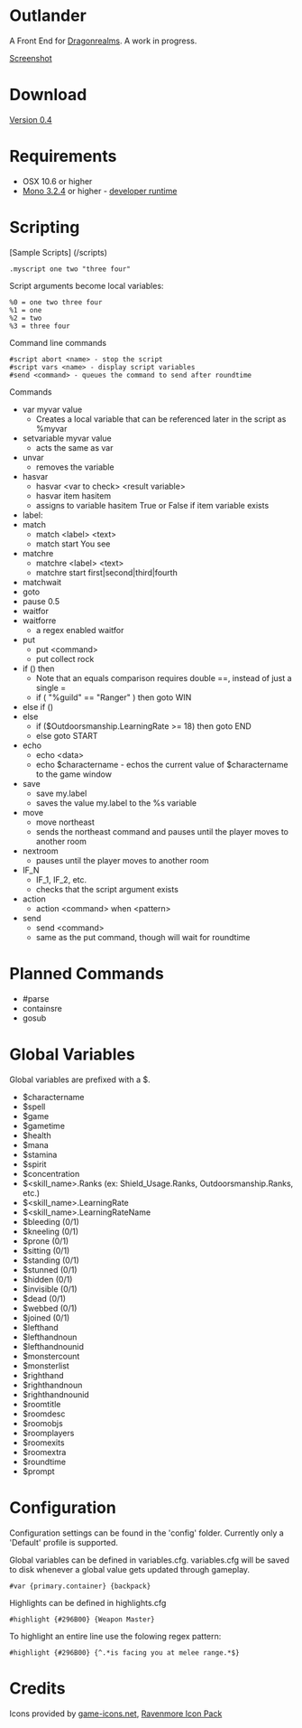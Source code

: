 Outlander
==========

A Front End for [Dragonrealms](http://www.play.net/dr).  A work in progress.

[Screenshot](/releases/ss.png?raw=true)

Download
====

[Version 0.4](https://github.com/joemcbride/outlander/releases/tag/v0.4)

Requirements
====

* OSX 10.6 or higher
* [Mono 3.2.4](http://www.go-mono.com/mono-downloads/download.html) or higher - [developer runtime](http://download.xamarin.com/MonoFrameworkMDK/Macx86/MonoFramework-MDK-3.2.5.macos10.xamarin.x86.pkg)

Scripting
====

[Sample Scripts] (/scripts)

	.myscript one two "three four"

Script arguments become local variables:
	
	%0 = one two three four
	%1 = one
	%2 = two
	%3 = three four

Command line commands

	#script abort <name> - stop the script
	#script vars <name> - display script variables
	#send <command> - queues the command to send after roundtime

Commands

* var myvar value
	* Creates a local variable that can be referenced later in the script as %myvar
* setvariable myvar value
	* acts the same as var
* unvar
	* removes the variable
* hasvar
	* hasvar &lt;var to check&gt; &lt;result variable&gt;
	* hasvar item hasitem
	* assigns to variable hasitem True or False if item variable exists
* label:
* match
	* match &lt;label&gt; &lt;text&gt;
	* match start You see
* matchre
	* matchre &lt;label&gt; &lt;text&gt;
	* matchre start first|second|third|fourth
* matchwait
* goto
* pause 0.5
* waitfor
* waitforre
	* a regex enabled waitfor
* put
	* put &lt;command&gt;
	* put collect rock
* if () then
	* Note that an equals comparison requires double ==, instead of just a single =
	* if ( "%guild" == "Ranger" ) then goto WIN
* else if ()
* else
	* if ($Outdoorsmanship.LearningRate >= 18) then goto END
	* else goto START
* echo
	* echo &lt;data&gt;
	* echo $charactername - echos the current value of $charactername to the game window
* save
	* save my.label
	* saves the value my.label to the %s variable
* move
	* move northeast
	* sends the northeast command and pauses until the player moves to another room
* nextroom
	* pauses until the player moves to another room
* IF_N
	* IF_1, IF_2, etc.
	* checks that the script argument exists
* action
	* action &lt;command&gt; when &lt;pattern&gt;
* send
	* send &lt;command&gt;
	* same as the put command, though will wait for roundtime


Planned Commands
====

* #parse
* containsre
* gosub

Global Variables
====

Global variables are prefixed with a $.

* $charactername
* $spell
* $game
* $gametime
* $health
* $mana
* $stamina
* $spirit
* $concentration
* $&lt;skill_name&gt;.Ranks (ex: Shield_Usage.Ranks, Outdoorsmanship.Ranks, etc.)
* $&lt;skill_name&gt;.LearningRate
* $&lt;skill_name&gt;.LearningRateName
* $bleeding (0/1)
* $kneeling (0/1)
* $prone (0/1)
* $sitting (0/1)
* $standing (0/1)
* $stunned (0/1)
* $hidden (0/1)
* $invisible (0/1)
* $dead (0/1)
* $webbed (0/1)
* $joined (0/1)
* $lefthand
* $lefthandnoun
* $lefthandnounid
* $monstercount
* $monsterlist
* $righthand
* $righthandnoun
* $righthandnounid
* $roomtitle
* $roomdesc
* $roomobjs
* $roomplayers
* $roomexits
* $roomextra
* $roundtime
* $prompt

Configuration
====

Configuration settings can be found in the 'config' folder.  Currently only a 'Default' profile is supported.

Global variables can be defined in variables.cfg.  variables.cfg will be saved to disk whenever a global value gets updated through gameplay.

	#var {primary.container} {backpack}

Highlights can be defined in highlights.cfg

	#highlight {#296B00} {Weapon Master}

To highlight an entire line use the folowing regex pattern:

	#highlight {#296B00} {^.*is facing you at melee range.*$}

Credits
====

Icons provided by [game-icons.net](http://game-icons.net), [Ravenmore Icon Pack](http://opengameart.org/content/fantasy-icon-pack-by-ravenmore-20)
